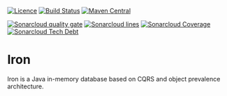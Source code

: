 [![Licence](https://img.shields.io/github/license/Axway/iron.svg)](https://www.apache.org/licenses/LICENSE-2.0.html)
[![Build Status](https://travis-ci.org/Axway/iron.svg?branch=master)](https://travis-ci.org/Axway/iron)
[![Maven Central](https://img.shields.io/maven-central/v/io.axway.iron/iron.svg)](https://search.maven.org/#search|ga|1|g:"io.axway.iron")

[![Sonarcloud quality gate](https://sonarcloud.io/api/badges/gate?key=io.axway.iron:iron)](https://sonarcloud.io/dashboard?id=io.axway.iron:iron)
[![Sonarcloud lines](https://sonarcloud.io/api/badges/measure?key=io.axway.iron:iron&metric=ncloc)](https://sonarcloud.io/component_measures/domain/Size?id=io.axway.iron:iron)
[![Sonarcloud Coverage](https://sonarcloud.io/api/badges/measure?key=io.axway.iron:iron&metric=coverage)](https://sonarcloud.io/component_measures/metric/coverage/list?id=io.axway.iron:iron)
[![Sonarcloud Tech Debt](https://sonarcloud.io/api/badges/measure?key=io.axway.iron:iron&metric=sqale_debt_ratio)](https://sonarcloud.io/project/issues?facetMode=effort&id=io.axway.iron:iron&resolved=false&types=CODE_SMELL)


# Iron

Iron is a Java in-memory database based on CQRS and object prevalence architecture.

